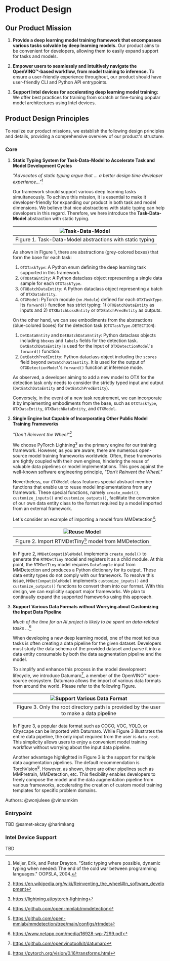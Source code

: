 # Product Design

## Our Product Mission

1. **Provide a deep learning model training framework that encompasses various tasks solvable by deep learning models.** Our product aims to be convenient for developers, allowing them to easily expand support for tasks and models.

2. **Empower users to seamlessly and intuitively navigate the OpenVINO™-based workflow, from model training to inference.** To ensure a user-friendly experience throughout, our product should have user-friendly CLI and Python API entrypoints.

3. **Support Intel devices for accelerating deep learning model training:** We offer best practices for training from scratch or fine-tuning popular model architectures using Intel devices.

## Product Design Principles

To realize our product missions, we establish the following design principles and details, providing a comprehensive overview of our product's structure.

### Core

1. **Static Typing System for Task-Data-Model to Accelerate Task and Model Development Cycles**

   _"Advocates of static typing argue that ... a better design time developer experience..."_[^1]

   Our framework should support various deep learning tasks simultaneously.
   To achieve this mission, it is essential to make it developer-friendly for expanding our product in both task and model dimensions.
   We believe that nice abstractions with static typing can help developers in this regard.
   Therefore, we here introduce the **Task-Data-Model** abstraction with static typing.

   | ![Task-Data-Model](./images/product_design/task_data_model.png) |
   | :-------------------------------------------------------------: |
   |    Figure 1. Task-Data-Model abstractions with static typing    |

   As shown in Figure 1, there are abstractions (grey-colored boxes) that form the base for each task:

   1. `OTXTaskType`: A Python enum defining the deep learning task supported in this framework.
   2. `OTXDataEntity`: A Python dataclass object representing a single data sample for each `OTXTaskType`.
   3. `OTXBatchDataEntity`: A Python dataclass object representing a batch of `OTXDataEntity`.
   4. `OTXModel`: PyTorch module (`nn.Module`) defined for each `OTXTaskType`.
      Its `forward()` function has strict typing: 1) `OTXBatchDataEntity` as inputs and 2) `OTXBatchLossEntity` or `OTXBatchPredEntity` as outputs.

   On the other hand, we can see embodiments from the abstractions (blue-colored boxes) for the detection task (`OTXTaskType.DETECTION`):

   1. `DetDataEntity` and `DetBatchDataEntity`: Python dataclass objects including `bboxes` and `labels` fields for the detection task.
      `DetBatchDataEntity` is used for the input of `OTXDetectionModel`'s `forward()` function.
   2. `DetBatchPredEntity`: Python dataclass object including the `scores` field beyond `DetBatchDataEntity`.
      It is used for the output of `OTXDetectionModel`'s `forward()` function at inference mode.

   As observed, a developer aiming to add a new model to OTX for the detection task only needs to consider the strictly typed input and output (`DetBatchDataEntity` and `DetBatchPredEntity`).

   Conversely, in the event of a new task requirement, we can incorporate it by implementing embodiments from the base, such as `OTXTaskType`, `OTXDataEntity`, `OTXBatchDataEntity`, and `OTXModel`.

2. **Single Engine but Capable of Incorporating Other Public Model Training Frameworks**

   _"Don't Reinvent the Wheel"_[^2]

   We choose PyTorch Lightning[^3] as the primary engine for our training framework.
   However, as you are aware, there are numerous open-source model training frameworks worldwide.
   Often, these frameworks are tightly coupled with their own engines, hindering the reuse of valuable data pipelines or model implementations.
   This goes against the well-known software engineering principle, _"Don't Reinvent the Wheel."_

   Nevertheless, our `OTXModel` class features special abstract member functions that enable us to reuse model implementations from any framework.
   These special functions, namely `create_model()`, `customize_inputs()` and `customize_outputs()`, facilitate the conversion of our own data entity class to the format required by a model imported from an external framework.

   Let's consider an example of importing a model from MMDetection[^4]:

   | ![Reuse Model](./images/product_design/reuse_model.png) |
   | :-----------------------------------------------------: |
   | Figure 2. Import RTMDetTiny[^5] model from MMDetection  |

   In Figure 2, `MMDetCompatibleModel` implements `create_model()` to generate the `RTMDetTiny` model and registers it as a child module.
   At this point, the `RTMDetTiny` model requires `DataSample` input from MMDetection and produces a Python dictionary for its output.
   These data entity types do not comply with our framework.
   To resolve this issue, `MMDetCompatibleModel` implements `customize_inputs()` and `customize_outputs()` functions to convert them into our format.
   With this design, we can explicitly support major frameworks. We plan to continually expand the supported frameworks using this approach.

3. **Support Various Data Formats without Worrying about Customizing the Input Data Pipeline**

   _Much of the time for an AI project is likely to be spent on data-related tasks ..._[^6]

   When developing a new deep learning model, one of the most tedious tasks is often creating a data pipeline for the given dataset.
   Developers must study the data schema of the provided dataset and parse it into a data entity consumable by both the data augmentation pipeline and the model.

   To simplify and enhance this process in the model development lifecycle, we introduce Datumaro[^7], a member of the OpenVINO™ open-source ecosystem.
   Datumaro allows the import of various data formats from around the world.
   Please refer to the following Figure.

   | ![Support Various Data Format](./images/product_design/support_various_data_format.png) |
   | :-------------------------------------------------------------------------------------: |
   | Figure 3. Only the root directory path is provided by the user to make a data pipeline  |

   In Figure 3, a popular data format such as COCO, VOC, YOLO, or Cityscape can be imported with Datumaro.
   While Figure 3 illustrates the entire data pipeline, the only input required from the user is `data_root`.
   This simplicity allows users to enjoy a convenient model training workflow without worrying about the input data pipeline.

   Another advantage highlighted in Figure 3 is the support for multiple data augmentation pipelines.
   The default recommendation is TorchVision[^8].
   However, as shown, there are other pipelines such as MMPretrain, MMDetection, etc.
   This flexibility enables developers to freely compose the model and the data augmentation pipeline from various frameworks, accelerating the creation of custom model training templates for specific problem domains.

Authors: @wonjuleee @vinnamkim

### Entrypoint

TBD @samet-akcay @harimkang

### Intel Device Support

TBD

[^1]: Meijer, Erik, and Peter Drayton. "Static typing where possible, dynamic typing when needed: The end of the cold war between programming languages." OOPSLA, 2004.
[^2]: https://en.wikipedia.org/wiki/Reinventing_the_wheel#In_software_development
[^3]: https://lightning.ai/pytorch-lightning
[^4]: https://github.com/open-mmlab/mmdetection
[^5]: https://github.com/open-mmlab/mmdetection/tree/main/configs/rtmdet
[^6]: https://www.netapp.com/media/16928-wp-7299.pdf
[^7]: https://github.com/openvinotoolkit/datumaro
[^8]: https://pytorch.org/vision/0.16/transforms.html

